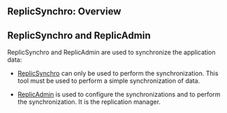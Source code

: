 
## ReplicSynchro: Overview
			



<a name="NOTE1"></a>
<a name="NOTE1_1"></a>


## ReplicSynchro and ReplicAdmin
<a name="replicsynchro_and_replicadmin_ELTTEXTE000066"></a>
ReplicSynchro and ReplicAdmin are used to synchronize the application data:

- [ReplicSynchro](../ReplicSynchro/3526551.md) can only be used to perform the synchronization. This tool must be used to perform a simple synchronization of data.

- [ReplicAdmin](../ReplicSynchro/3526552.md) is used to configure the synchronizations and to perform the synchronization. It is the replication manager.





